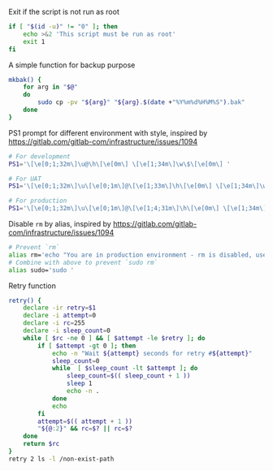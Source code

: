 Exit if the script is not run as root
```sh
if [ "$(id -u)" != "0" ]; then
	echo >&2 'This script must be run as root'
	exit 1
fi
```

A simple function for backup purpose
```sh
mkbak() {
	for arg in "$@"
	do
		sudo cp -pv "${arg}" "${arg}.$(date +"%Y%m%d%H%M%S").bak"
	done
}
```

PS1 prompt for different environment with style, inspired by https://gitlab.com/gitlab-com/infrastructure/issues/1094
```sh
# For development
PS1='\[\e[0;1;32m\]\u@\h\[\e[0m\] \[\e[1;34m\]\w\$\[\e[0m\] '

# For UAT
PS1='\[\e[0;1;32m\]\u\[\e[0;1m\]@\[\e[1;33m\]\h\[\e[0m\] \[\e[1;34m\]\w\$\[\e[0m\] '

# For production
PS1='\[\e[0;1;32m\]\u\[\e[0;1m\]@\[\e[1;4;31m\]\h\[\e[0m\] \[\e[1;34m\]\w\$\[\e[0m\] '
```

Disable `rm` by alias, inspired by https://gitlab.com/gitlab-com/infrastructure/issues/1094
```sh
# Prevent `rm`
alias rm='echo "You are in production environment - rm is disabled, use trash or /bin/rm instead."'
# Combine with above to prevent `sudo rm`
alias sudo='sudo '
```

Retry function
```bash
retry() {
	declare -ir retry=$1
	declare -i attempt=0
	declare -i rc=255
	declare -i sleep_count=0
	while [ $rc -ne 0 ] && [ $attempt -le $retry ]; do
		if [ $attempt -gt 0 ]; then
			echo -n "Wait ${attempt} seconds for retry #${attempt}"
			sleep_count=0
			while  [ $sleep_count -lt $attempt ]; do
				sleep_count=$(( sleep_count + 1 ))
				sleep 1
				echo -n .
			done
			echo
		fi
		attempt=$(( attempt + 1 ))
		"${@:2}" && rc=$? || rc=$?
	done
	return $rc
}
retry 2 ls -l /non-exist-path
```
